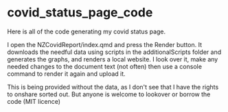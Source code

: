 # covid_status_page_code

Here is all of the code generating my covid status page.

I open the NZCovidReport/index.qmd and press the Render button. It downloads the needful data using scripts in the additionalScripts folder and generates the graphs, and renders a local website. I look over it, make any needed changes to the document text (not often) then use a console command to render it again and upload it.

This is being provided without the data, as I don't see that I have the rights to onshare sorted out. But anyone is welcome to lookover or borrow the code (MIT licence)
